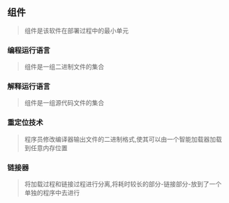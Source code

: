 ## 组件
> 组件是该软件在部署过程中的最小单元

### 编程运行语言
> 组件是一组二进制文件的集合

### 解释运行语言
> 组件是一组源代码文件的集合

### 重定位技术
> 程序员修改编译器输出文件的二进制格式,使其可以由一个智能加载器加载到任意内存位置

### 链接器
> 将加载过程和链接过程进行分离,将耗时较长的部分-链接部分-放到了一个单独的程序中去进行

